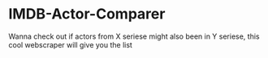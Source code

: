 # IMDB-Actor-Comparer
Wanna check out if actors from X seriese might also been in Y seriese, this cool webscraper will give you the list
